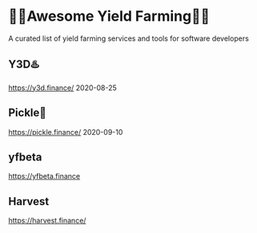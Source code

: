 # 👨‍🌾Awesome Yield Farming👩‍🌾
A curated list of yield farming services and tools for software developers

## Y3D♨️
https://y3d.finance/
2020-08-25

## Pickle🥒
https://pickle.finance/
2020-09-10

## yfbeta
https://yfbeta.finance

## Harvest
https://harvest.finance/

